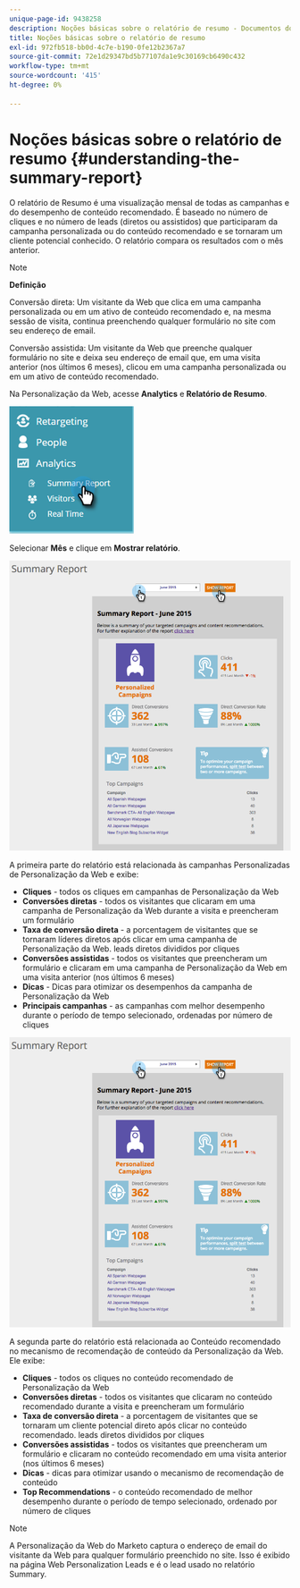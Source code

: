 ```yaml
---
unique-page-id: 9438258
description: Noções básicas sobre o relatório de resumo - Documentos do Marketo - Documentação do produto
title: Noções básicas sobre o relatório de resumo
exl-id: 972fb518-bb0d-4c7e-b190-0fe12b2367a7
source-git-commit: 72e1d29347bd5b77107da1e9c30169cb6490c432
workflow-type: tm+mt
source-wordcount: '415'
ht-degree: 0%

---
```


# Noções básicas sobre o relatório de resumo {#understanding-the-summary-report}

O relatório de Resumo é uma visualização mensal de todas as campanhas e do desempenho de conteúdo recomendado. É baseado no número de cliques e no número de leads (diretos ou assistidos) que participaram da campanha personalizada ou do conteúdo recomendado e se tornaram um cliente potencial conhecido. O relatório compara os resultados com o mês anterior.

>[!NOTE]
>
>**Definição**
>
>Conversão direta: Um visitante da Web que clica em uma campanha personalizada ou em um ativo de conteúdo recomendado e, na mesma sessão de visita, continua preenchendo qualquer formulário no site com seu endereço de email.
>
>Conversão assistida: Um visitante da Web que preenche qualquer formulário no site e deixa seu endereço de email que, em uma visita anterior (nos últimos 6 meses), clicou em uma campanha personalizada ou em um ativo de conteúdo recomendado.

Na Personalização da Web, acesse **Analytics** e **Relatório de Resumo**.

![](assets/image2016-4-6-10-3a15-3a58.png)

Selecionar **Mês** e clique em **Mostrar relatório**.

![](assets/2.png)

A primeira parte do relatório está relacionada às campanhas Personalizadas de Personalização da Web e exibe:

* **Cliques** - todos os cliques em campanhas de Personalização da Web
* **Conversões diretas** - todos os visitantes que clicaram em uma campanha de Personalização da Web durante a visita e preencheram um formulário
* **Taxa de conversão direta** - a porcentagem de visitantes que se tornaram líderes diretos após clicar em uma campanha de Personalização da Web. leads diretos divididos por cliques
* **Conversões assistidas** - todos os visitantes que preencheram um formulário e clicaram em uma campanha de Personalização da Web em uma visita anterior (nos últimos 6 meses)
* **Dicas** - Dicas para otimizar os desempenhos da campanha de Personalização da Web
* **Principais campanhas** - as campanhas com melhor desempenho durante o período de tempo selecionado, ordenadas por número de cliques

![](assets/3.png)

A segunda parte do relatório está relacionada ao Conteúdo recomendado no mecanismo de recomendação de conteúdo da Personalização da Web. Ele exibe:

* **Cliques** - todos os cliques no conteúdo recomendado de Personalização da Web
* **Conversões diretas** - todos os visitantes que clicaram no conteúdo recomendado durante a visita e preencheram um formulário
* **Taxa de conversão direta** - a porcentagem de visitantes que se tornaram um cliente potencial direto após clicar no conteúdo recomendado. leads diretos divididos por cliques
* **Conversões assistidas** - todos os visitantes que preencheram um formulário e clicaram no conteúdo recomendado em uma visita anterior (nos últimos 6 meses)
* **Dicas** - dicas para otimizar usando o mecanismo de recomendação de conteúdo
* **Top Recommendations** - o conteúdo recomendado de melhor desempenho durante o período de tempo selecionado, ordenado por número de cliques

>[!NOTE]
>
>A Personalização da Web do Marketo captura o endereço de email do visitante da Web para qualquer formulário preenchido no site. Isso é exibido na página Web Personalization Leads e é o lead usado no relatório Summary.
